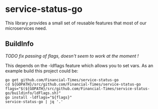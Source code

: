 # service-status-go

This library provides a small set of reusable features that most of our microservices need.

## BuildInfo
*TODO fix passing of flags, doesn't seem to work at the moment !*

This depends on the -ldflags feature which allows you to set vars. As an example build this project could be:
```
go get github.com/Financial-Times/service-status-go
cd ${GOPATH}/src/github.com/Financial-Times/service-status-go
flags="$(${GOPATH}/src/github.com/Financial-Times/service-status-go/buildinfo/ldFlags.sh)"
go install -ldflags="${flags}"
service-status-go | jq '.'
```
